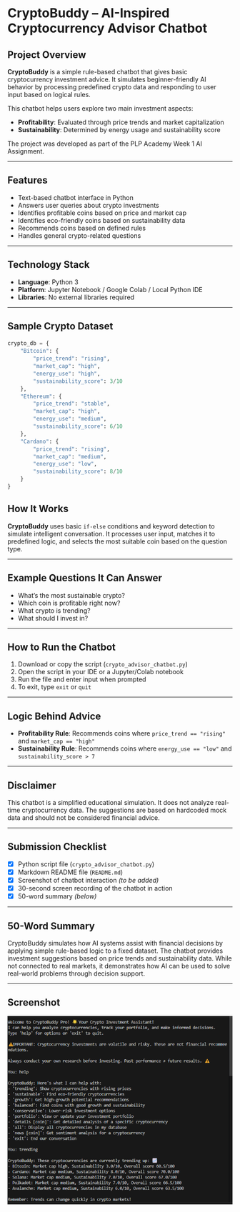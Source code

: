 # CryptoBuddy – AI-Inspired Cryptocurrency Advisor Chatbot

## Project Overview

**CryptoBuddy** is a simple rule-based chatbot that gives basic cryptocurrency investment advice. It simulates beginner-friendly AI behavior by processing predefined crypto data and responding to user input based on logical rules.

This chatbot helps users explore two main investment aspects:

- **Profitability**: Evaluated through price trends and market capitalization
- **Sustainability**: Determined by energy usage and sustainability score

The project was developed as part of the PLP Academy Week 1 AI Assignment.

---

## Features

- Text-based chatbot interface in Python
- Answers user queries about crypto investments
- Identifies profitable coins based on price and market cap
- Identifies eco-friendly coins based on sustainability data
- Recommends coins based on defined rules
- Handles general crypto-related questions

---

## Technology Stack

- **Language**: Python 3
- **Platform**: Jupyter Notebook / Google Colab / Local Python IDE
- **Libraries**: No external libraries required

---

## Sample Crypto Dataset

```python
crypto_db = {
    "Bitcoin": {
        "price_trend": "rising",
        "market_cap": "high",
        "energy_use": "high",
        "sustainability_score": 3/10
    },
    "Ethereum": {
        "price_trend": "stable",
        "market_cap": "high",
        "energy_use": "medium",
        "sustainability_score": 6/10
    },
    "Cardano": {
        "price_trend": "rising",
        "market_cap": "medium",
        "energy_use": "low",
        "sustainability_score": 8/10
    }
}
```

## How It Works

**CryptoBuddy** uses basic `if-else` conditions and keyword detection to simulate intelligent conversation. It processes user input, matches it to predefined logic, and selects the most suitable coin based on the question type.

---

## Example Questions It Can Answer

- What’s the most sustainable crypto?
- Which coin is profitable right now?
- What crypto is trending?
- What should I invest in?

---

## How to Run the Chatbot

1. Download or copy the script (`crypto_advisor_chatbot.py`)
2. Open the script in your IDE or a Jupyter/Colab notebook
3. Run the file and enter input when prompted
4. To exit, type `exit` or `quit`

---

## Logic Behind Advice

- **Profitability Rule**: Recommends coins where `price_trend == "rising"` and `market_cap == "high"`
- **Sustainability Rule**: Recommends coins where `energy_use == "low"` and `sustainability_score > 7`

---

## Disclaimer

This chatbot is a simplified educational simulation. It does not analyze real-time cryptocurrency data. The suggestions are based on hardcoded mock data and should not be considered financial advice.

---

## Submission Checklist

- [x] Python script file (`crypto_advisor_chatbot.py`)
- [x] Markdown README file (`README.md`)
- [x] Screenshot of chatbot interaction *(to be added)*
- [x] 30-second screen recording of the chatbot in action
- [x] 50-word summary *(below)*

---

## 50-Word Summary

CryptoBuddy simulates how AI systems assist with financial decisions by applying simple rule-based logic to a fixed dataset. The chatbot provides investment suggestions based on price trends and sustainability data. While not connected to real markets, it demonstrates how AI can be used to solve real-world problems through decision support.

---

## Screenshot

![Chatbot Interaction Screenshot](screenshot.png)

